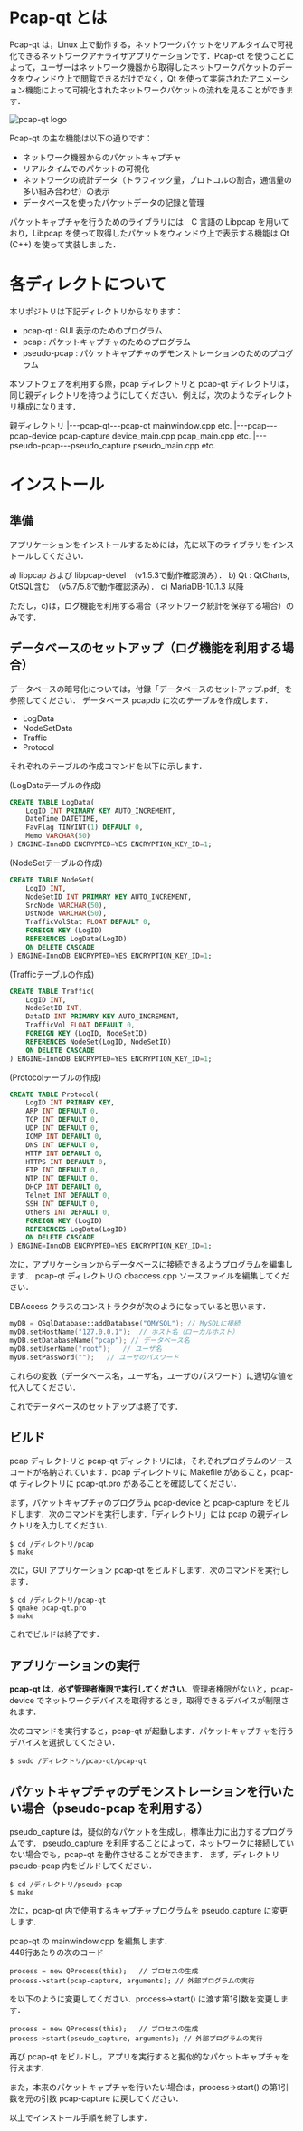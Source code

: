 # Pcap-qt とは
Pcap-qt は，Linux 上で動作する，ネットワークパケットをリアルタイムで可視化できるネットワークアナライザアプリケーションです．Pcap-qt を使うことによって，ユーザーはネットワーク機器から取得したネットワークパケットのデータをウィンドウ上で閲覧できるだけでなく，Qt を使って実装されたアニメーション機能によって可視化されたネットワークパケットの流れを見ることができます．

<img src="https://github.com/Gitomoking/pcap-qt/blob/images/IMG_9628.png" alt="pcap-qt logo" title="pcap-qt">

Pcap-qt の主な機能は以下の通りです：
- ネットワーク機器からのパケットキャプチャ
- リアルタイムでのパケットの可視化
- ネットワークの統計データ（トラフィック量，プロトコルの割合，通信量の多い組み合わせ）の表示
- データベースを使ったパケットデータの記録と管理

パケットキャプチャを行うためのライブラリには　C 言語の Libpcap を用いており，Libpcap を使って取得したパケットをウィンドウ上で表示する機能は Qt (C++) を使って実装しました．

# 各ディレクトについて
本リポジトリは下記ディレクトリからなります：

- pcap-qt : GUI 表示のためのプログラム
- pcap : パケットキャプチャのためのプログラム
- pseudo-pcap : パケットキャプチャのデモンストレーションのためのプログラム

本ソフトウェアを利用する際，pcap ディレクトリと pcap-qt ディレクトリは，同じ親ディレクトリを持つようにしてください．例えば，次のようなディレクトリ構成になります．

親ディレクトリ 
 |---pcap-qt---pcap-qt mainwindow.cpp etc. 
 |---pcap---pcap-device pcap-capture device_main.cpp pcap_main.cpp etc. 
 |---pseudo-pcap---pseudo_capture pseudo_main.cpp etc. 

# インストール
## 準備
アプリケーションをインストールするためには，先に以下のライブラリをインストールしてください．

a) libpcap および libpcap-devel　（v1.5.3で動作確認済み）． 
b) Qt : QtCharts, QtSQL含む　（v5.7/5.8で動作確認済み）． 
c) MariaDB-10.1.3 以降 

ただし，c)は，ログ機能を利用する場合（ネットワーク統計を保存する場合）のみです．

## データベースのセットアップ（ログ機能を利用する場合）
データベースの暗号化については，付録「データベースのセットアップ.pdf」を参照してください．
データベース pcapdb に次のテーブルを作成します．

- LogData
- NodeSetData
- Traffic
- Protocol

それぞれのテーブルの作成コマンドを以下に示します．

(LogDataテーブルの作成)

```sql
CREATE TABLE LogData(
	LogID INT PRIMARY KEY AUTO_INCREMENT,
	DateTime DATETIME,
	FavFlag TINYINT(1) DEFAULT 0,
	Memo VARCHAR(50)
) ENGINE=InnoDB ENCRYPTED=YES ENCRYPTION_KEY_ID=1;
```

(NodeSetテーブルの作成)

```sql
CREATE TABLE NodeSet(
	LogID INT,
	NodeSetID INT PRIMARY KEY AUTO_INCREMENT,
	SrcNode VARCHAR(50),
	DstNode VARCHAR(50),
	TrafficVolStat FLOAT DEFAULT 0,
	FOREIGN KEY (LogID)
	REFERENCES LogData(LogID)
	ON DELETE CASCADE
) ENGINE=InnoDB ENCRYPTED=YES ENCRYPTION_KEY_ID=1;
```

(Trafficテーブルの作成)

```sql
CREATE TABLE Traffic(
	LogID INT,
	NodeSetID INT,
	DataID INT PRIMARY KEY AUTO_INCREMENT,
	TrafficVol FLOAT DEFAULT 0,
	FOREIGN KEY (LogID, NodeSetID)
	REFERENCES NodeSet(LogID, NodeSetID)
	ON DELETE CASCADE
) ENGINE=InnoDB ENCRYPTED=YES ENCRYPTION_KEY_ID=1;
```

(Protocolテーブルの作成)

```sql
CREATE TABLE Protocol(
	LogID INT PRIMARY KEY,
	ARP INT DEFAULT 0,
	TCP INT DEFAULT 0,
	UDP INT DEFAULT 0,
	ICMP INT DEFAULT 0,
	DNS INT DEFAULT 0,
	HTTP INT DEFAULT 0,
	HTTPS INT DEFAULT 0,
	FTP INT DEFAULT 0,
	NTP INT DEFAULT 0,
	DHCP INT DEFAULT 0,
	Telnet INT DEFAULT 0,
	SSH INT DEFAULT 0,
	Others INT DEFAULT 0,
	FOREIGN KEY (LogID)
	REFERENCES LogData(LogID)
	ON DELETE CASCADE
) ENGINE=InnoDB ENCRYPTED=YES ENCRYPTION_KEY_ID=1;
```

次に，アプリケーションからデータベースに接続できるようプログラムを編集します． 
pcap-qt ディレクトリの dbaccess.cpp ソースファイルを編集してください．

DBAccess クラスのコンストラクタが次のようになっていると思います．

```cpp:dbaccess.cpp
myDB = QSqlDatabase::addDatabase("QMYSQL"); // MySQLに接続
myDB.setHostName("127.0.0.1");  // ホスト名（ローカルホスト）
myDB.setDatabaseName("pcap"); // データベース名
myDB.setUserName("root");   // ユーザ名
myDB.setPassword("");   // ユーザのパスワード
```

これらの変数（データベース名，ユーザ名，ユーザのパスワード）に適切な値を代入してください．

これでデータベースのセットアップは終了です．

## ビルド
pcap ディレクトリと pcap-qt ディレクトリには，それぞれプログラムのソースコードが格納されています．pcap ディレクトリに Makefile があること，pcap-qt ディレクトリに pcap-qt.pro があることを確認してください．

まず，パケットキャプチャのプログラム pcap-device と pcap-capture をビルドします．次のコマンドを実行します．「ディレクトリ」には pcap の親ディレクトリを入力してください．

```
$ cd /ディレクトリ/pcap
$ make
```

次に，GUI アプリケーション pcap-qt をビルドします．次のコマンドを実行します．

```
$ cd /ディレクトリ/pcap-qt
$ qmake pcap-qt.pro
$ make
```

これでビルドは終了です．

## アプリケーションの実行
**pcap-qt は，必ず管理者権限で実行してください**．管理者権限がないと，pcap-device でネットワークデバイスを取得するとき，取得できるデバイスが制限されます．

次のコマンドを実行すると，pcap-qt が起動します．パケットキャプチャを行うデバイスを選択してください．

```アプリの実行
$ sudo /ディレクトリ/pcap-qt/pcap-qt
```

## パケットキャプチャのデモンストレーションを行いたい場合（pseudo-pcap を利用する）
pseudo_capture は，疑似的なパケットを生成し，標準出力に出力するプログラムです． pseudo_capture を利用することによって，ネットワークに接続していない場合でも，pcap-qt を動作させることができます． 
まず，ディレクトリ pseudo-pcap 内をビルドしてください．

```
$ cd /ディレクトリ/pseudo-pcap
$ make
```

次に，pcap-qt 内で使用するキャプチャプログラムを pseudo_capture に変更します．

pcap-qt の mainwindow.cpp を編集します．  
449行あたりの次のコード

```startPacketCapture()関数内変更前
process = new QProcess(this);   // プロセスの生成
process->start(pcap-capture, arguments); // 外部プログラムの実行
```

を以下のように変更してください．process->start() に渡す第1引数を変更します．

```startPacketCapture()関数内変更後
process = new QProcess(this);   // プロセスの生成
process->start(pseudo_capture, arguments); // 外部プログラムの実行
```

再び pcap-qt をビルドし，アプリを実行すると擬似的なパケットキャプチャを行えます．

また，本来のパケットキャプチャを行いたい場合は，process->start() の第1引数を元の引数 pcap-capture に戻してください．

以上でインストール手順を終了します．
